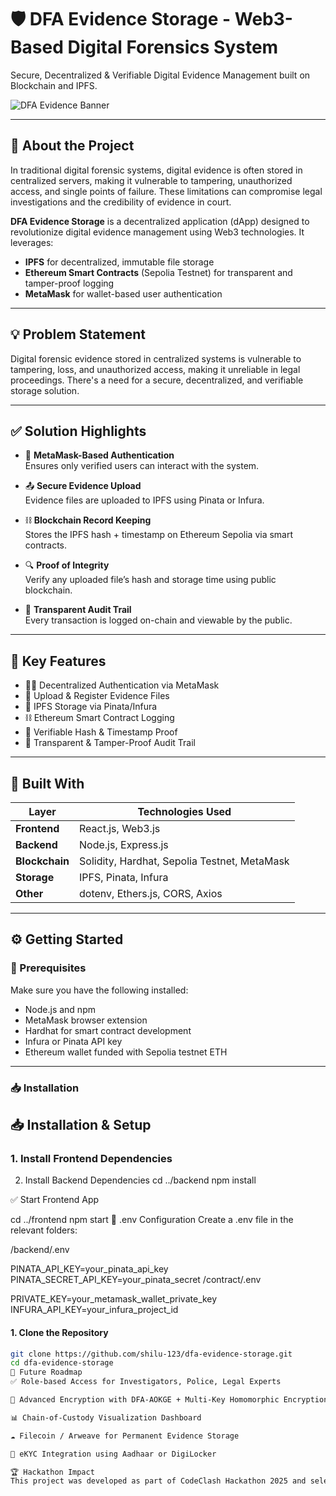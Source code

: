 # 🛡️ DFA Evidence Storage - Web3-Based Digital Forensics System

Secure, Decentralized & Verifiable Digital Evidence Management built on Blockchain and IPFS.

![DFA Evidence Banner](./assets/banner.png) <!-- Optional: Add a banner image -->

---

## 📌 About the Project

In traditional digital forensic systems, digital evidence is often stored in centralized servers, making it vulnerable to tampering, unauthorized access, and single points of failure. These limitations can compromise legal investigations and the credibility of evidence in court.

**DFA Evidence Storage** is a decentralized application (dApp) designed to revolutionize digital evidence management using Web3 technologies. It leverages:
- **IPFS** for decentralized, immutable file storage
- **Ethereum Smart Contracts** (Sepolia Testnet) for transparent and tamper-proof logging
- **MetaMask** for wallet-based user authentication

---

## 💡 Problem Statement

Digital forensic evidence stored in centralized systems is vulnerable to tampering, loss, and unauthorized access, making it unreliable in legal proceedings. There's a need for a secure, decentralized, and verifiable storage solution.

---

## ✅ Solution Highlights

- 🔐 **MetaMask-Based Authentication**  
  Ensures only verified users can interact with the system.

- 📤 **Secure Evidence Upload**  
  Evidence files are uploaded to IPFS using Pinata or Infura.

- ⛓️ **Blockchain Record Keeping**  
  Stores the IPFS hash + timestamp on Ethereum Sepolia via smart contracts.

- 🔍 **Proof of Integrity**  
  Verify any uploaded file’s hash and storage time using public blockchain.

- 🧾 **Transparent Audit Trail**  
  Every transaction is logged on-chain and viewable by the public.

---

## 🚀 Key Features

- 🧑‍💻 Decentralized Authentication via MetaMask
- 📁 Upload & Register Evidence Files
- 🧬 IPFS Storage via Pinata/Infura
- ⛓️ Ethereum Smart Contract Logging
- 🧠 Verifiable Hash & Timestamp Proof
- 📜 Transparent & Tamper-Proof Audit Trail

---

## 🧱 Built With

| Layer         | Technologies Used                                     |
|---------------|--------------------------------------------------------|
| **Frontend**  | React.js, Web3.js                                      |
| **Backend**   | Node.js, Express.js                                    |
| **Blockchain**| Solidity, Hardhat, Sepolia Testnet, MetaMask           |
| **Storage**   | IPFS, Pinata, Infura                                   |
| **Other**     | dotenv, Ethers.js, CORS, Axios                         |

---

## ⚙️ Getting Started

### 🔧 Prerequisites

Make sure you have the following installed:
- Node.js and npm
- MetaMask browser extension
- Hardhat for smart contract development
- Infura or Pinata API key
- Ethereum wallet funded with Sepolia testnet ETH

---

### 📥 Installation
## 📥 Installation & Setup

### 1. Install Frontend Dependencies

2. Install Backend Dependencies
cd ../backend
npm install




✅ Start Frontend App

cd ../frontend
npm start
🔐 .env Configuration
Create a .env file in the relevant folders:

/backend/.env

PINATA_API_KEY=your_pinata_api_key
PINATA_SECRET_API_KEY=your_pinata_secret
/contract/.env

PRIVATE_KEY=your_metamask_wallet_private_key
INFURA_API_KEY=your_infura_project_id
#### 1. Clone the Repository

```bash
git clone https://github.com/shilu-123/dfa-evidence-storage.git
cd dfa-evidence-storage
🔭 Future Roadmap
✅ Role-based Access for Investigators, Police, Legal Experts

🔐 Advanced Encryption with DFA-AOKGE + Multi-Key Homomorphic Encryption

📊 Chain-of-Custody Visualization Dashboard

☁️ Filecoin / Arweave for Permanent Evidence Storage

🪪 eKYC Integration using Aadhaar or DigiLocker

🏆 Hackathon Impact
This project was developed as part of CodeClash Hackathon 2025 and selected as a winning solution for its innovation in combining Web3 with Digital Forensics.




